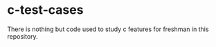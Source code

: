 # c-test-cases

There is nothing but code used to study c features for freshman in this repository.

